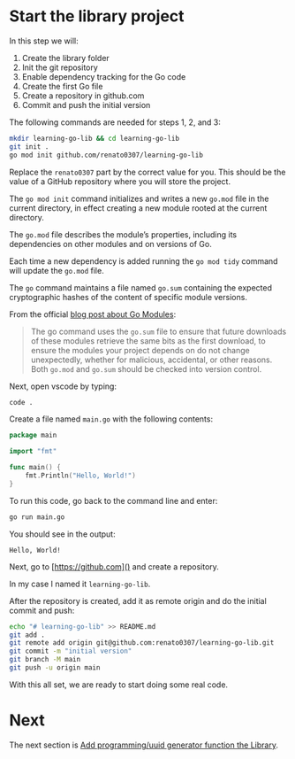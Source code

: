 # Start the library project

In this step we will:

1. Create the library folder
1. Init the git repository
1. Enable dependency tracking for the Go code
1. Create the first Go file
1. Create a repository in github.com
1. Commit and push the initial version

The following commands are needed for steps 1, 2, and 3:

```sh
mkdir learning-go-lib && cd learning-go-lib
git init .
go mod init github.com/renato0307/learning-go-lib
```

Replace the `renato0307` part by the correct value for you. This should be the
value of a GitHub repository where you will store the project.

The `go mod init` command initializes and writes a new `go.mod` file in the
current directory, in effect creating a new module rooted at the current
directory.

The `go.mod` file describes the module’s properties, including its dependencies
on other modules and on versions of Go.

Each time a new dependency is added running the `go mod tidy` command will
update the `go.mod` file.

The `go` command maintains a file named `go.sum` containing the expected 
cryptographic hashes of the content of specific module versions.


From the official
[blog post about Go Modules](https://go.dev/blog/using-go-modules):

> The go command uses the `go.sum` file to ensure that future downloads of these
> modules retrieve the same bits as the first download, to ensure the modules
> your project depends on do not change unexpectedly, whether for malicious,
> accidental, or other reasons. Both `go.mod` and `go.sum` should be checked
 into version control.

Next, open vscode by typing:

```sh
code .
```

Create a file named `main.go` with the following contents:

```go
package main

import "fmt"

func main() {
	fmt.Println("Hello, World!")
}
```

To run this code, go back to the command line and enter:

```sh
go run main.go
```

You should see in the output:

```terminal
Hello, World!
```

Next, go to [https://github.com]() and create a repository.

In my case I named it `learning-go-lib`.

After the repository is created, add it as remote origin and do the initial commit and push:

```sh
echo "# learning-go-lib" >> README.md
git add .
git remote add origin git@github.com:renato0307/learning-go-lib.git
git commit -m "initial version"
git branch -M main
git push -u origin main
```

With this all set, we are ready to start doing some real code.

# Next
 
 The next section is 
 [Add programming/uuid generator function the Library](it1-lib-add-first-utility-function.md).